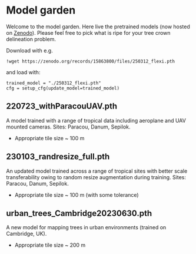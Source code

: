 # Model garden

Welcome to the model garden. Here live the pretrained models (now hosted on 
[Zenodo](https://zenodo.org/records/15863800)). Please feel free to pick what
is ripe for your tree crown delineation problem.

Download with e.g.

```
!wget https://zenodo.org/records/15863800/files/250312_flexi.pth
```

and load with:

```
trained_model = "./250312_flexi.pth"
cfg = setup_cfg(update_model=trained_model)
```

## 220723_withParacouUAV.pth

A model trained with a range of tropical data including aeroplane and UAV
mounted cameras. Sites: Paracou, Danum, Sepilok.

* Appropriate tile size ~ 100 m

## 230103_randresize_full.pth

An updated model trained across a range of tropical sites with better scale
transferability owing to random resize augmentation during training.
Sites: Paracou, Danum, Sepilok.

* Appropriate tile size ~ 100 m (with some tolerance)

## urban_trees_Cambridge20230630.pth

A new model for mapping trees in urban environments (trained on Cambridge, UK).

* Appropriate tile size ~ 200 m

### Hyperparameters

- Learning rate: 0.01709
- Data loader workers: 6
- Gamma: 0.08866
- Backbone freeze at: 2
- Warmup iterations: 184
- Batch size per image: 623
- Weight decay: 0.006519
- AP50: 62.0

## 230717_base.pth

A model for mapping trees in tropical closed canopy systems trained on aerial (aeroplane) RGB imagery across three tropical sites. It is the "base" model in Harnessing temporal and spectral dimensionality to map and identify species of individual trees in diverse tropical forests.

- Training sites: Danum, Sepilok, Paracou
- Appropriate tile size ~ 100 m (with some tolerance)
- Most suitable for aeroplane collected RGB data ~1m resolution

### Hyperparameters
- Initial model: "COCO-InstanceSegmentation/mask_rcnn_R_101_FPN_3x.yaml"
- Base learning rate: 0.0003389
- weight_decay: 0.001
- Momentum: 0.9
- batch_size_per_im: 1024
- Gamma: 0.1
- Backbone freeze at: 3
- Warmup iterations: 120
- Augmentations: random flipping, resize, rotation, changes in lighting, brightness, contrast, and saturation

## 230729_05dates.pth

A model for mapping trees in tropical closed canopy systems. It took the above 230717_base.pth and was further trained on 5 dates of UAV RGB imagery (~5cm resolution) from Paracou. It is the "5 date" model in [*Harnessing temporal and spectral dimensionality to map and identify species of individual trees in diverse tropical forests*](https://doi.org/10.1101/2024.06.24.600405).

- Training sites: As above plus 5 dates of UAV imagery from Paracou
- Appropriate tile size ~ 100 m (with some tolerance)
- Suitable for high resolution UAV RGB data
- Hyperparameters
- Initial model: 230717_base.pth (above)
- Base learning rate: 0.0003389
- weight_decay: 0.001
- Momentum: 0.9
- batch_size_per_im: 1024
- Gamma: 0.1
- Backbone freeze at: 3
- Warmup iterations: 120
- Augmentations: random flipping, resize, rotation, changes in lighting, brightness, contrast, and saturation

## 250312_flexi.pth

An RGB model that is trained on both closed canopy systems and urban environments. This versatility allows the model to function effectively across a wider range of settings without incorrectly identifying as many trees in non-forested areas, whilst still maintaining the ability to distinguish between closed canopy trees. Since this is a generalised model, it is advisable to utilise one of the more specialised models if your specific use-case is clearly defined, as these will demonstrate superior accuracy in their targeted environments. Examples for [closed canopy](https://zenodo.org/records/15014174/files/Harapan.png) and [urban](https://zenodo.org/records/15014174/files/Cambridge.png).

-Training sites: Harapan, Danum, Paracou, Cambridge & Sepilok
-Appropriate tile size ~ 100 m (with some tolerance)
-Hyperparameters
-Base learning rate: 0.001
-weight_decay: 0.001
-Momentum: 0.9
-batch_size_per_im: 1024
-Gamma: 0.1
-Backbone freeze at: 2 until convergence, then 0 for 200 steps
-Warmup iterations: 120
-Augmentations: random flipping, resize, rotation, changes in lighting, brightness, contrast, and saturation

### Hyperparameters

- Base learning rate: 0.001
- weight_decay: 0.001
- Momentum: 0.9
- batch_size_per_im: 1024
- Gamma: 0.1
- Backbone freeze at: 2 until convergence, then 0 for 200 steps
- Warmup iterations: 120
- Augmentations: random flipping, resize, rotation, changes in lighting, brightness, contrast, and saturation

&nbsp;
&nbsp;

![model_garden](https://i.imgur.com/uc5fCoi.jpeg)
